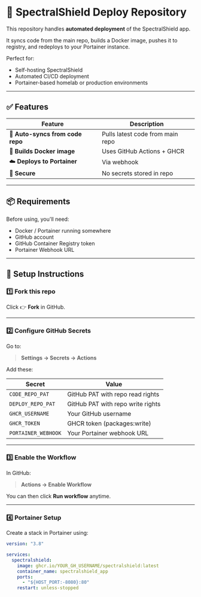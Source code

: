 # 🚀 SpectralShield Deploy Repository

This repository handles **automated deployment** of the SpectralShield app.

It syncs code from the main repo, builds a Docker image, pushes it to registry, and redeploys to your Portainer instance.

Perfect for:

- Self-hosting SpectralShield
- Automated CI/CD deployment
- Portainer-based homelab or production environments

---

## ✅ Features

| Feature | Description |
|--------|-------------|
🔄 **Auto-syncs from code repo** | Pulls latest code from main repo  
🐳 **Builds Docker image** | Uses GitHub Actions + GHCR  
☁️ **Deploys to Portainer** | Via webhook  
🔐 **Secure** | No secrets stored in repo  

---

## 📦 Requirements

Before using, you'll need:

- Docker / Portainer running somewhere
- GitHub account
- GitHub Container Registry token
- Portainer Webhook URL

---

## 🔧 Setup Instructions

### 1️⃣ **Fork this repo**

Click 👉 **Fork** in GitHub.

---

### 2️⃣ **Configure GitHub Secrets**

Go to:

> **Settings → Secrets → Actions**

Add these:

| Secret | Value |
|-------|-------|
`CODE_REPO_PAT` | GitHub PAT with repo read rights  
`DEPLOY_REPO_PAT` | GitHub PAT with repo write rights  
`GHCR_USERNAME` | Your GitHub username  
`GHCR_TOKEN` | GHCR token (packages:write)  
`PORTAINER_WEBHOOK` | Your Portainer webhook URL  

---

### 3️⃣ **Enable the Workflow**

In GitHub:

> **Actions → Enable Workflow**

You can then click **Run workflow** anytime.

---

### 4️⃣ **Portainer Setup**

Create a stack in Portainer using:

```yaml
version: "3.8"

services:
  spectralshield:
    image: ghcr.io/YOUR_GH_USERNAME/spectralshield:latest
    container_name: spectralshield_app
    ports:
      - "${HOST_PORT:-8080}:80"
    restart: unless-stopped
